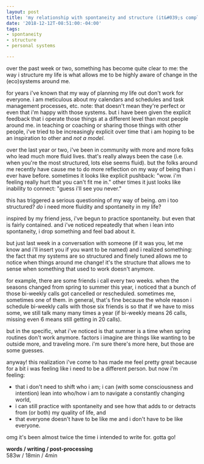 ```yaml
---
layout: post
title: 'my relationship with spontaneity and structure (it&#039;s complicated)'
date: '2018-12-12T-08:51:00:-04:00'
tags:
- spontaneity
- structure
- personal systems

--- 
```



over the past week or two, something has become quite clear to me: the way i structure my life is what allows me to be highly aware of change in the (eco)systems around me.

for years i've known that my way of planning my life out don't work for everyone. i am meticulous about my calendars and schedules and task management processes, etc. note: that doesn't mean they're perfect or even that i'm happy with those systems. but i have been given the explicit feedback that i operate those things at a different level than most people around me. in teaching or coaching or sharing those things with other people, i've tried to be increasingly explicit over time that i am hoping to be an inspiration to other and _not a model_. 

over the last year or two, i've been in community with more and more folks who lead much more fluid lives. that's really always been the case (i.e. when you're the most structured, lots else seems fluid). but the folks around me recently have cause me to do more reflection on my way of being than i ever have before. sometimes it looks like explicit pushback: "wow. i'm feeling really hurt that you can't fit me in." other times it just looks like inability to connect: "guess i'll see you never." 

this has triggered a serious questioning of my way of being. *am* i too structured? *do* i need more fluidity and spontaneity in my life? 

inspired by my friend jess, i've begun to practice spontaneity. but even that is fairly contained. and i've noticed repeatedly that when i lean into spontaneity, i drop something and feel bad about it. 

but just last week in a conversation with someone (if it was you, let me know and i'll insert you if you want to be named) and i realized something: the fact that my systems are so structured and finely tuned allows me to notice when things around me change! it's the structure that allows me to sense when something that used to work doesn't anymore. 

for example, there are some friends i call every two weeks. when the seasons changed from spring to summer this year, i noticed that a bunch of those bi-weekly calls got cancelled or rescheduled. sometimes me, sometimes one of them. in general, that's fine because the whole reason i schedule bi-weekly calls with those six friends is so that if we have to miss some, we still talk many many times a year (if bi-weekly means 26 calls, missing even 6 means still getting in 20 calls). 

but in the specific, what i've noticed is that summer is a time when spring routines don't work anymore. factors i imagine are things like wanting to be outside more, and traveling more. i'm sure there's more here, but those are some guesses. 

anyway! this realization i've come to has made me feel pretty great because for a bit i was feeling like i need to be a different person. but now i'm feeling: 

* that i don't need to shift who i am; i can (with some consciousness and intention) lean into who/how i am to navigate a constantly changing world, 
* i can still practice with spontaneity and see how that adds to or detracts from (or both) my quality of life, and 
* that everyone doesn't have to be like me and i don't have to be like everyone. 

omg it's been almost twice the time i intended to write for. gotta go! 

<!-- hyperlink bank -->


<!-- &#042; = asterisk -->
<!-- &#039; = single quote '-->

**words / writing / post-processing**  
583w / 18min / 4min